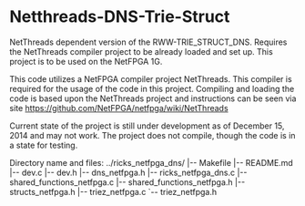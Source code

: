 Netthreads-DNS-Trie-Struct
==========================

NetThreads dependent version of the RWW-TRIE_STRUCT_DNS. Requires the NetThreads compiler project to be already loaded 
and set up. This project is to be used on the NetFPGA 1G.

This code utilizes a NetFPGA compiler project NetThreads. This compiler is required for the usage of the code in this
project. Compiling and loading the code is based upon the NetThreads project and instructions can be seen via site
https://github.com/NetFPGA/netfpga/wiki/NetThreads

Current state of the project is still under development as of December 15, 2014 and may not work. The project does not 
compile, though the code is in a state for testing.

Directory name and files:
../ricks_netfpga_dns/
|-- Makefile
|-- README.md
|-- dev.c
|-- dev.h
|-- dns_netfpga.h
|-- ricks_netfpga_dns.c
|-- shared_functions_netfpga.c
|-- shared_functions_netfpga.h
|-- structs_netfpga.h
|-- triez_netfpga.c
`-- triez_netfpga.h
